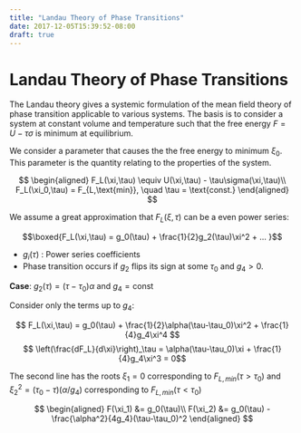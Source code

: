 ```yaml
---
title: "Landau Theory of Phase Transitions"
date: 2017-12-05T15:39:52-08:00
draft: true
---
```


# Landau Theory of Phase Transitions

The Landau theory gives a systemic formulation of the mean field theory of phase transition applicable to various systems. The basis is to consider a system at constant volume and temperature such that the free energy $F = U - \tau\sigma$  is minimum at equilibrium.

We consider a parameter that causes the the free energy to minimum $\xi_0$. This parameter is the quantity relating to the properties of the system.

$$
\begin{aligned}
    F_L(\xi,\tau) \equiv U(\xi,\tau) - \tau\sigma(\xi,\tau)\\
    F_L(\xi_0,\tau)  = F_{L,\text{min}}, \quad \tau = \text{const.}
\end{aligned}
$$

We assume a great approximation that $F_L(\xi,\tau)$ can be a even power series:

$$\boxed{F_L(\xi,\tau) = g_0(\tau) + \frac{1}{2}g_2(\tau)\xi^2 + ... }$$

* $g_i(\tau)$ : Power series coefficients
* Phase transition occurs if $g_2$ flips its sign at some $\tau_0$ and $g_4>0$.

**Case**: $g_2(\tau)=(\tau-\tau_0)\alpha$ and $g_4 = \text{const}$

Consider only the terms up to $g_4$:

$$ F_L(\xi,\tau) = g_0(\tau) + \frac{1}{2}\alpha(\tau-\tau_0)\xi^2 + \frac{1}{4}g_4\xi^4 $$
$$ \left(\frac{dF_L}{d\xi}\right)_\tau = \alpha(\tau-\tau_0)\xi + \frac{1}{4}g_4\xi^3 = 0$$

The second line has the roots $\xi_1 = 0$ corresponding to $F_{L,min}(\tau>\tau_0)$ and $\xi_2^2 = (\tau_0 - \tau)(\alpha/g_4)$ corresponding to $F_{L,min}(\tau < \tau_0)$

$$
\begin{aligned}
    F(\xi_1) &= g_0(\tau)\\
    F(\xi_2) &= g_0(\tau) - \frac{\alpha^2}{4g_4}(\tau-\tau_0)^2 
\end{aligned}
$$